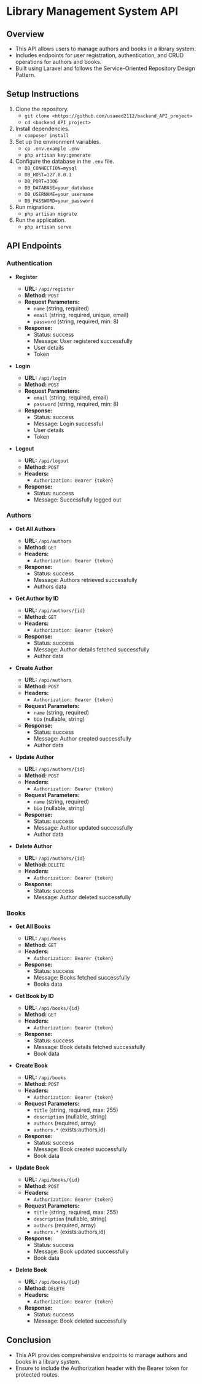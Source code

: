 # Library Management System API

## Overview

-   This API allows users to manage authors and books in a library system.
-   Includes endpoints for user registration, authentication, and CRUD operations for authors and books.
-   Built using Laravel and follows the Service-Oriented Repository Design Pattern.

## Setup Instructions

1. Clone the repository.
    - `git clone <https://github.com/usaeed2112/backend_API_project>`
    - `cd <backend_API_project>`
2. Install dependencies.
    - `composer install`
3. Set up the environment variables.
    - `cp .env.example .env`
    - `php artisan key:generate`
4. Configure the database in the `.env` file.
    - `DB_CONNECTION=mysql`
    - `DB_HOST=127.0.0.1`
    - `DB_PORT=3306`
    - `DB_DATABASE=your_database`
    - `DB_USERNAME=your_username`
    - `DB_PASSWORD=your_password`
5. Run migrations.
    - `php artisan migrate`
6. Run the application.
    - `php artisan serve`

## API Endpoints

### Authentication

-   **Register**

    -   **URL:** `/api/register`
    -   **Method:** `POST`
    -   **Request Parameters:**
        -   `name` (string, required)
        -   `email` (string, required, unique, email)
        -   `password` (string, required, min: 8)
    -   **Response:**
        -   Status: success
        -   Message: User registered successfully
        -   User details
        -   Token

-   **Login**

    -   **URL:** `/api/login`
    -   **Method:** `POST`
    -   **Request Parameters:**
        -   `email` (string, required, email)
        -   `password` (string, required, min: 8)
    -   **Response:**
        -   Status: success
        -   Message: Login successful
        -   User details
        -   Token

-   **Logout**
    -   **URL:** `/api/logout`
    -   **Method:** `POST`
    -   **Headers:**
        -   `Authorization: Bearer {token}`
    -   **Response:**
        -   Status: success
        -   Message: Successfully logged out

### Authors

-   **Get All Authors**

    -   **URL:** `/api/authors`
    -   **Method:** `GET`
    -   **Headers:**
        -   `Authorization: Bearer {token}`
    -   **Response:**
        -   Status: success
        -   Message: Authors retrieved successfully
        -   Authors data

-   **Get Author by ID**

    -   **URL:** `/api/authors/{id}`
    -   **Method:** `GET`
    -   **Headers:**
        -   `Authorization: Bearer {token}`
    -   **Response:**
        -   Status: success
        -   Message: Author details fetched successfully
        -   Author data

-   **Create Author**

    -   **URL:** `/api/authors`
    -   **Method:** `POST`
    -   **Headers:**
        -   `Authorization: Bearer {token}`
    -   **Request Parameters:**
        -   `name` (string, required)
        -   `bio` (nullable, string)
    -   **Response:**
        -   Status: success
        -   Message: Author created successfully
        -   Author data

-   **Update Author**

    -   **URL:** `/api/authors/{id}`
    -   **Method:** `POST`
    -   **Headers:**
        -   `Authorization: Bearer {token}`
    -   **Request Parameters:**
        -   `name` (string, required)
        -   `bio` (nullable, string)
    -   **Response:**
        -   Status: success
        -   Message: Author updated successfully
        -   Author data

-   **Delete Author**
    -   **URL:** `/api/authors/{id}`
    -   **Method:** `DELETE`
    -   **Headers:**
        -   `Authorization: Bearer {token}`
    -   **Response:**
        -   Status: success
        -   Message: Author deleted successfully

### Books

-   **Get All Books**

    -   **URL:** `/api/books`
    -   **Method:** `GET`
    -   **Headers:**
        -   `Authorization: Bearer {token}`
    -   **Response:**
        -   Status: success
        -   Message: Books fetched successfully
        -   Books data

-   **Get Book by ID**

    -   **URL:** `/api/books/{id}`
    -   **Method:** `GET`
    -   **Headers:**
        -   `Authorization: Bearer {token}`
    -   **Response:**
        -   Status: success
        -   Message: Book details fetched successfully
        -   Book data

-   **Create Book**

    -   **URL:** `/api/books`
    -   **Method:** `POST`
    -   **Headers:**
        -   `Authorization: Bearer {token}`
    -   **Request Parameters:**
        -   `title` (string, required, max: 255)
        -   `description` (nullable, string)
        -   `authors` (required, array)
        -   `authors.*` (exists:authors,id)
    -   **Response:**
        -   Status: success
        -   Message: Book created successfully
        -   Book data

-   **Update Book**

    -   **URL:** `/api/books/{id}`
    -   **Method:** `POST`
    -   **Headers:**
        -   `Authorization: Bearer {token}`
    -   **Request Parameters:**
        -   `title` (string, required, max: 255)
        -   `description` (nullable, string)
        -   `authors` (required, array)
        -   `authors.*` (exists:authors,id)
    -   **Response:**
        -   Status: success
        -   Message: Book updated successfully
        -   Book data

-   **Delete Book**
    -   **URL:** `/api/books/{id}`
    -   **Method:** `DELETE`
    -   **Headers:**
        -   `Authorization: Bearer {token}`
    -   **Response:**
        -   Status: success
        -   Message: Book deleted successfully

## Conclusion

-   This API provides comprehensive endpoints to manage authors and books in a library system.
-   Ensure to include the Authorization header with the Bearer token for protected routes.
